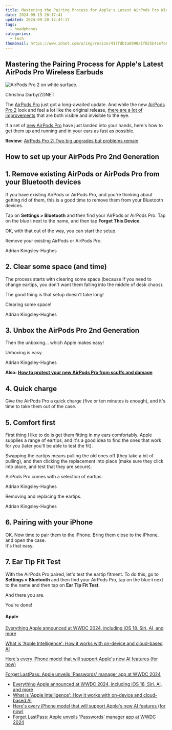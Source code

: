 ```yaml
---
title: Mastering the Pairing Process for Apple's Latest AirPods Pro Wireless Earbuds
date: 2024-09-19 20:17:41
updated: 2024-09-20 12:47:17
tags:
  - headphones
categories:
  - tech
thumbnail: https://www.zdnet.com/a/img/resize/417fdb1a6890a1f025b4ce7b0a835c1bdae1a3be/2022/09/20/2cdbb02a-417e-4d20-b5fe-6a211ca91f76/airpods-pro-2-lifestyle-image.jpg?width=278&height=156&fit=crop&auto=webp
---
```


## Mastering the Pairing Process for Apple's Latest AirPods Pro Wireless Earbuds

![AirPods Pro 2 on white surface.](https://www.zdnet.com/a/img/resize/d85ee7346d833e15b39c8557cadb4672beeb8519/2022/09/21/a98e0665-133f-402e-8585-dec1d37743d8/9bd01eab-12e7-4d30-bce1-36d48b253c9a.jpg?auto=webp&width=1280)

Christina Darby/ZDNET

The [AirPods Pro](https://buy.geni.us/Proxy.ashx?TSID=368250&GR%5FURL=https%3A%2F%2Fwww.amazon.com%2FApple-MLWK3AM-A-AirPods-Pro%2Fdp%2FB09JQMJHXY%3Ftag%3Dzd-buy-button-20%26ascsubtag%3D%5F%5FCOM%5FCLICK%5FID%5F%5F%7C47ee8457-2a72-4d89-8ed8-7b8ad1188817%7Cdtp&dtb=1) just got a long-awaited update. And while the new [AirPods Pro 2](https://buy.geni.us/Proxy.ashx?TSID=368250&GR%5FURL=https%3A%2F%2Fwww.amazon.com%2FApple-Generation-Cancelling-Personalized-Customizable%2Fdp%2FB0BDHWDR12%3Ftag%3Dzd-buy-button-20%26ascsubtag%3D%5F%5FCOM%5FCLICK%5FID%5F%5F%7C47ee8457-2a72-4d89-8ed8-7b8ad1188817%7Cdtp&dtb=1) look and feel a lot like the original release, [there are a lot of improvements](https://www.zdnet.com/article/airpods-pro-2-vs-airpods-pro/) that are both visible and invisible to the eye.

If a set of [new AirPods Pro](https://www.zdnet.com/article/apple-airpods-pro-2nd-gen-6-tips-and-tricks-to-get-the-most-out-of-apples-newest-wireless-earbuds/) have just landed into your hands, here's how to get them up and running and in your ears as fast as possible. 

**Review:** [AirPods Pro 2: Two big upgrades but problems remain](https://www.zdnet.com/article/airpods-pro-2-offer-two-big-upgrades-but-connectivity-chaos-hasnt-been-tamed/)

## How to set up your AirPods Pro 2nd Generation  

## 1\. Remove existing AirPods or AirPods Pro from your Bluetooth devices

If you have existing AirPods or AirPods Pro, and you're thinking about getting rid of them, this is a good time to remove them from your Bluetooth devices.

Tap on **Settings > Bluetooth** and then find your AirPods or AirPods Pro. Tap on the blue **i** next to the name, and then tap **Forget This Device**.

OK, with that out of the way, you can start the setup. 

Remove your existing AirPods or AirPods Pro.

Adrian Kingsley-Hughes

## 2\. Clear some space (and time)

The process starts with clearing some space (because if you need to change eartips, you don't want them falling into the middle of desk chaos).

The good thing is that setup doesn't take long!

Clearing some space!

Adrian Kingsley-Hughes

## 3\. Unbox the AirPods Pro 2nd Generation

Then the unboxing... which Apple makes easy!

Unboxing is easy.

Adrian Kingsley-Hughes

**Also:** [**How to protect your new AirPods Pro from scuffs and damage**](https://www.zdnet.com/article/how-to-protect-your-new-apple-airpods-pro-from-scuffs-and-damage/)

## 4\. Quick charge

Give the AirPods Pro a quick charge (five or ten minutes is enough), and it's time to take them out of the case.

## 5\. Comfort first

First thing I like to do is get them fitting in my ears comfortably. Apple supplies a range of eartips, and it's a good idea to find the ones that work for you (later you'll be able to test the fit).

Swapping the eartips means pulling the old ones off (they take a bit of pulling), and then clicking the replacement into place (make sure they click into place, and test that they are secure).

AirPods Pro comes with a selection of eartips.

Adrian Kingsley-Hughes

Removing and replacing the eartips.

Adrian Kingsley-Hughes

## 6\. Pairing with your iPhone

OK. Now time to pair them to the iPhone. Bring them close to the iPhone, and open the case.  
It's that easy.

## 7\. Ear Tip Fit Test

With the AirPods Pro paired, let's test the eartip fitment. To do this, go to **Settings > Bluetooth** and then find your AirPods Pro, tap on the blue **i** next to the name and then tap on **Ear Tip Fit Test**.

And there you are.

You're done!

#### Apple

[Everything Apple announced at WWDC 2024, including iOS 18, Siri, AI, and more](https://www.zdnet.com/article/every-new-feature-apple-unveiled-for-iphone-ipad-mac-and-more-this-fall-including-ai/ "Everything Apple announced at WWDC 2024, including iOS 18, Siri, AI, and more")

[What is 'Apple Intelligence': How it works with on-device and cloud-based AI](https://www.zdnet.com/article/what-is-apple-intelligence-everything-to-know-about-ai-features-coming-to-iphones-macs-and-ipads/ "What is 'Apple Intelligence': How it works with on-device and cloud-based AI")

[Here's every iPhone model that will support Apple's new AI features (for now)](https://www.zdnet.com/article/ios-18-1-update-every-iphone-model-that-will-support-apples-new-ai-features-for-now/ "Here's every iPhone model that will support Apple's new AI features (for now)")

[Forget LastPass: Apple unveils 'Passwords' manager app at WWDC 2024](https://www.zdnet.com/article/forget-lastpass-apple-unveils-passwords-manager-app-at-wwdc-2024/ "Forget LastPass: Apple unveils 'Passwords' manager app at WWDC 2024")

* [Everything Apple announced at WWDC 2024, including iOS 18, Siri, AI, and more](https://www.zdnet.com/article/every-new-feature-apple-unveiled-for-iphone-ipad-mac-and-more-this-fall-including-ai/ "Everything Apple announced at WWDC 2024, including iOS 18, Siri, AI, and more")
* [What is 'Apple Intelligence': How it works with on-device and cloud-based AI](https://www.zdnet.com/article/what-is-apple-intelligence-everything-to-know-about-ai-features-coming-to-iphones-macs-and-ipads/ "What is 'Apple Intelligence': How it works with on-device and cloud-based AI")
* [Here's every iPhone model that will support Apple's new AI features (for now)](https://www.zdnet.com/article/ios-18-1-update-every-iphone-model-that-will-support-apples-new-ai-features-for-now/ "Here's every iPhone model that will support Apple's new AI features (for now)")
* [Forget LastPass: Apple unveils 'Passwords' manager app at WWDC 2024](https://www.zdnet.com/article/forget-lastpass-apple-unveils-passwords-manager-app-at-wwdc-2024/ "Forget LastPass: Apple unveils 'Passwords' manager app at WWDC 2024")

###

<ins class="adsbygoogle"
     style="display:block"
     data-ad-format="autorelaxed"
     data-ad-client="ca-pub-7571918770474297"
     data-ad-slot="1223367746"></ins>



<ins class="adsbygoogle"
     style="display:block"
     data-ad-client="ca-pub-7571918770474297"
     data-ad-slot="8358498916"
     data-ad-format="auto"
     data-full-width-responsive="true"></ins>
